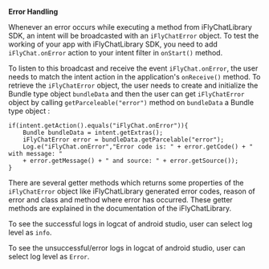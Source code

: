 **Error Handling**

Whenever an error occurs while executing a method from iFlyChatLibrary SDK, an intent will be broadcasted with an `iFlyChatError` object. To test the working of your app with iFlyChatLibrary SDK, you need to add `iFlyChat.onError` action to your intent filter in `onStart()` method. 

To listen to this broadcast and receive the event `iFlyChat.onError`, the user needs to match the intent action in the application's `onReceive()` method. To retrieve the `iFlyChatError` object, the user needs to create and initialize the Bundle type object `bundleData` and then the user can get `iFlyChatError` object by calling `getParceleable("error")` method on `bundleData` a Bundle type object :
~~~ {.language-java}
if(intent.getAction().equals("iFlyChat.onError")){
    Bundle bundleData = intent.getExtras();
    iFlyChatError error = bundleData.getParcelable("error");
    Log.e("iFlyChat.onError","Error code is: " + error.getCode() + " with message: " 
    + error.getMessage() + " and source: " + error.getSource());
}
~~~

There are several getter methods which returns some properties of the `iFlyChatError` object like iFlyChatLibrary generated error codes, reason of error and class and method where error has occurred. These getter methods are explained in the documentation of the iFlyChatLibrary.

To see the successful logs in logcat of android studio, user can select log level as `info`.

To see the unsuccessful/error logs in logcat of android studio, user can select log level as `Error`.
